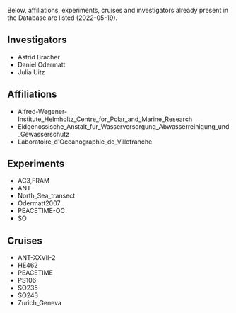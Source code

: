 Below, affiliations, experiments, cruises and investigators already present in the Database are listed (2022-05-19).

## Investigators
- Astrid Bracher
- Daniel Odermatt
- Julia Uitz

## Affiliations
- Alfred-Wegener-Institute_Helmholtz_Centre_for_Polar_and_Marine_Research
- Eidgenossische_Anstalt_fur_Wasserversorgung_Abwasserreinigung_und_Gewasserschutz
- Laboratoire_d'Oceanographie_de_Villefranche

## Experiments
- AC3,FRAM
- ANT
- North_Sea_transect
- Odermatt2007
- PEACETIME-OC
- SO

## Cruises
- ANT-XXVII-2
- HE462
- PEACETIME
- PS106
- SO235
- SO243
- Zurich_Geneva
